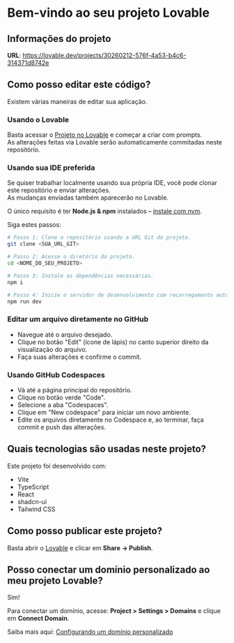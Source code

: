 
# Bem-vindo ao seu projeto Lovable

## Informações do projeto

**URL**: https://lovable.dev/projects/30260212-576f-4a53-b4c6-314371d8742e

## Como posso editar este código?

Existem várias maneiras de editar sua aplicação.

### Usando o Lovable

Basta acessar o [Projeto no Lovable](https://lovable.dev/projects/30260212-576f-4a53-b4c6-314371d8742e) e começar a criar com prompts.  
As alterações feitas via Lovable serão automaticamente commitadas neste repositório.

### Usando sua IDE preferida

Se quiser trabalhar localmente usando sua própria IDE, você pode clonar este repositório e enviar alterações.  
As mudanças enviadas também aparecerão no Lovable.  

O único requisito é ter **Node.js & npm** instalados – [instale com nvm](https://github.com/nvm-sh/nvm#installing-and-updating).  

Siga estes passos:

```sh
# Passo 1: Clone o repositório usando a URL Git do projeto.
git clone <SUA_URL_GIT>

# Passo 2: Acesse o diretório do projeto.
cd <NOME_DO_SEU_PROJETO>

# Passo 3: Instale as dependências necessárias.
npm i

# Passo 4: Inicie o servidor de desenvolvimento com recarregamento automático e preview instantâneo.
npm run dev
````

### Editar um arquivo diretamente no GitHub

* Navegue até o arquivo desejado.
* Clique no botão "Edit" (ícone de lápis) no canto superior direito da visualização do arquivo.
* Faça suas alterações e confirme o commit.

### Usando GitHub Codespaces

* Vá até a página principal do repositório.
* Clique no botão verde "Code".
* Selecione a aba "Codespaces".
* Clique em "New codespace" para iniciar um novo ambiente.
* Edite os arquivos diretamente no Codespace e, ao terminar, faça commit e push das alterações.

## Quais tecnologias são usadas neste projeto?

Este projeto foi desenvolvido com:

* Vite
* TypeScript
* React
* shadcn-ui
* Tailwind CSS

## Como posso publicar este projeto?

Basta abrir o [Lovable](https://lovable.dev/projects/30260212-576f-4a53-b4c6-314371d8742e) e clicar em **Share -> Publish**.

## Posso conectar um domínio personalizado ao meu projeto Lovable?

Sim!

Para conectar um domínio, acesse: **Project > Settings > Domains** e clique em **Connect Domain**.

Saiba mais aqui: [Configurando um domínio personalizado](https://docs.lovable.dev/features/custom-domain#custom-domain)


